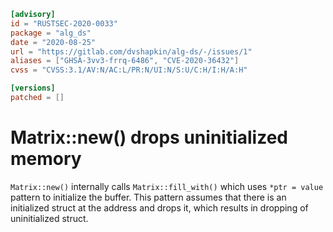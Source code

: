 ```toml
[advisory]
id = "RUSTSEC-2020-0033"
package = "alg_ds"
date = "2020-08-25"
url = "https://gitlab.com/dvshapkin/alg-ds/-/issues/1"
aliases = ["GHSA-3vv3-frrq-6486", "CVE-2020-36432"]
cvss = "CVSS:3.1/AV:N/AC:L/PR:N/UI:N/S:U/C:H/I:H/A:H"

[versions]
patched = []
```

# Matrix::new() drops uninitialized memory

`Matrix::new()` internally calls `Matrix::fill_with()` which uses `*ptr = value` pattern to initialize the buffer.
This pattern assumes that there is an initialized struct at the address and drops it, which results in dropping of uninitialized struct.
